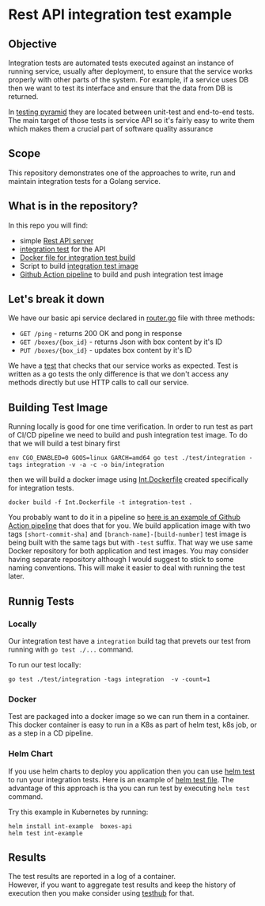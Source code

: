 # Rest API integration test example

## Objective

Integration tests are automated tests executed against an instance of running service, usually after deployment, to ensure that the service works properly with other parts of the system. For example, if a service uses DB then we want to test its interface and ensure that the data from DB is returned.  

In [testing pyramid](https://martinfowler.com/articles/practical-test-pyramid.html) they are located between unit-test and end-to-end tests. The main target of those tests is service API so it's fairly easy to write them which makes them a crucial part of software quality assurance

## Scope 

This repository demonstrates one of the approaches to write, run and maintain integration tests for a Golang service. 

## What is in the repository?

In this repo you will find: 
- simple [Rest API server](/pkg/router/router.go)
- [integration test](/test/integration/rest_service_test.go) for the API
- [Docker file for integration test build](Int.Dockerfile)
- Script to build [integration test image](/Makefile)
- [Github Action pipeline](/.github/workflows/build.yaml) to build and push integration test image 

## Let's break it down
We have our basic api service declared in [router.go](/pkg/router/router.go) file with three methods:
 - `GET /ping` - returns 200 OK and pong in response
 - `GET /boxes/{box_id}` - returns Json with box content by it's ID
 - `PUT /boxes/{box_id}` - updates box content by it's ID

We have a [test](/test/integration/rest_service_test.go) that checks that our service works as expected. Test is written as a go tests the only difference is that we don't access any methods directly but use HTTP calls to call our service.  



## Building Test Image 
Running locally is good for one time verification. In order to run test as part of CI/CD pipeline we need to build and push integration test image. To do that we will build a test binary first 
```
env CGO_ENABLED=0 GOOS=linux GARCH=amd64 go test ./test/integration -tags integration -v -a -c -o bin/integration
```

then we will build a docker image using [Int.Dockerfile](Int.Dockerfile) created specifically for integration tests. 

```
docker build -f Int.Dockerfile -t integration-test .
```

You probably want to do it in a pipeline so [here is an example of Github Action pipeline](.github/workflows/build.yaml) that does that for you.
We build application image with two tags `[short-commit-sha]` and `[branch-name]-[build-number]` test image is being built with the same tags but with  `-test` suffix. That way we use same Docker repository for both application and test images. You may consider having separate repository although I would suggest to stick to some naming conventions. This will make it easier to deal with running the test later. 


## Runnig Tests

### Locally
Our integration test have a `integration` build tag that prevets our test from running with `go test ./...` command. 

To run our test locally: 
```
go test ./test/integration -tags integration  -v -count=1
```

### Docker

Test are packaged into a docker image so we can run them in a container. This docker container is easy to run in a K8s as part of helm test, k8s job, or as a step in a CD pipeline.


### Helm Chart 

If you use helm charts to deploy you application then you can use [helm test](https://helm.sh/docs/topics/chart_tests/) to run your integration tests. Here is an example of [helm test file](/helm/boxes-api/templates/tests/test-integration.yaml). 
The advantage of this approach is tha you can run test by executing `helm test` command. 

Try this example in Kubernetes by running:
```
helm install int-example  boxes-api 
helm test int-example
```



## Results 
The test results are reported in a log of a container.  
However, if you want to aggregate test results and keep the history of execution then you make consider using [testhub](https://github.com/testhub-io/testhub) for that. 
